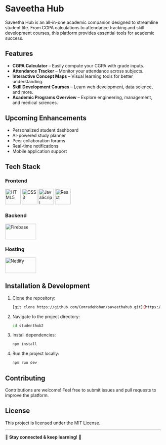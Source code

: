 # Saveetha Hub


Saveetha Hub is an all-in-one academic companion designed to streamline student life. From CGPA calculations to attendance tracking and skill development courses, this platform provides essential tools for academic success.

## Features

- **CGPA Calculator** – Easily compute your CGPA with grade inputs.
- **Attendance Tracker** – Monitor your attendance across subjects.
- **Interactive Concept Maps** – Visual learning tools for better understanding.
- **Skill Development Courses** – Learn web development, data science, and more.
- **Academic Programs Overview** – Explore engineering, management, and medical sciences.

## Upcoming Enhancements

- Personalized student dashboard
- AI-powered study planner
- Peer collaboration forums
- Real-time notifications
- Mobile application support

## Tech Stack

### Frontend  
<p align="left">
  <img src="https://upload.wikimedia.org/wikipedia/commons/6/61/HTML5_logo_and_wordmark.svg" alt="HTML5" width="50" height="50"/>
  <img src="https://upload.wikimedia.org/wikipedia/commons/d/d5/CSS3_logo_and_wordmark.svg" alt="CSS3" width="50" height="50"/>
  <img src="https://upload.wikimedia.org/wikipedia/commons/6/6a/JavaScript-logo.png" alt="JavaScript" width="50" height="50"/>
  <img src="https://upload.wikimedia.org/wikipedia/commons/a/a7/React-icon.svg" alt="React" width="50" height="50"/>
</p>

### Backend  
<p align="left">
  <img src="https://upload.wikimedia.org/wikipedia/commons/3/37/Firebase_Logo.svg" alt="Firebase" width="100" height="50"/>
</p>

### Hosting  
<p align="left">
  <img src="https://upload.wikimedia.org/wikipedia/commons/b/b8/Netlify_logo.svg" alt="Netlify" width="100" height="50"/>
</p>


## Installation & Development

1. Clone the repository:
   ```bash
   [git clone https://github.com/ComradeMohan/saveethahub.git](https://github.com/KALYANMP/studenthub2.git)
   ```
2. Navigate to the project directory:
   ```bash
   cd studenthub2
   ```
3. Install dependencies:
   ```bash
   npm install
   ```
4. Run the project locally:
   ```bash
   npm run dev
   ```

## Contributing

Contributions are welcome! Feel free to submit issues and pull requests to improve the platform.

## License

This project is licensed under the MIT License.

---

🌟 **Stay connected & keep learning!** 🌟

